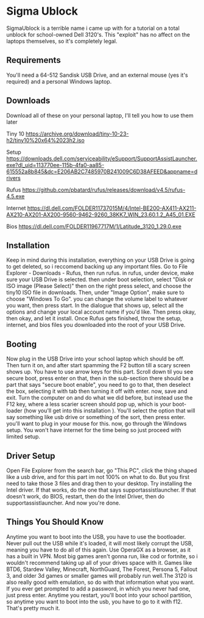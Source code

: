 # Sigma Ublock
SigmaUblock is a terrible name i came up with for a tutorial on a total unblock for school-owned Dell 3120's. This "exploit" has no affect on the laptops themselves, so it's completely legal. 
## Requirements
You'll need a 64-512 Sandisk USB Drive, and an external mouse (yes it's required) and a personal Windows laptop. 
## Downloads
Download all of these on your personal laptop, I'll tell you how to use them later

Tiny 10 https://archive.org/download/tiny-10-23-h2/tiny10%20x64%2023h2.iso 

Setup https://downloads.dell.com/serviceability/eSupport/SupportAssistLauncher.exe?dl_uid=113770ee-115b-4fa0-aa85-615552a8b845&dc=E206AB2C7485970B241009C6D38AFEED&appname=drivers 

Rufus https://github.com/pbatard/rufus/releases/download/v4.5/rufus-4.5.exe  

Internet https://dl.dell.com/FOLDER11737015M/4/Intel-BE200-AX411-AX211-AX210-AX201-AX200-9560-9462-9260_38KK7_WIN_23.60.1.2_A45_01.EXE 

Bios https://dl.dell.com/FOLDER11967717M/1/Latitude_3120_1.29.0.exe
## Installation
Keep in mind during this installation, everything on your USB Drive is going to get deleted, so i reccomend backing up any important files. Go to File Explorer - Downloads - Rufus, then run rufus.  in rufus, under device, make sure your USB Drive is selected. then under boot selection, select "Disk or ISO image (Please Select)" then on the right press select, and choose the tiny10 ISO file in downloads. Then, under "Image Option", make sure to choose "Windows To Go". you can change the volume label to whatever you want, then press start. In the dialogue that shows up, select all the options and change your local account name if you'd like. Then press okay, then okay, and let it install. Once Rufus gets finished, throw the setup, internet, and bios files you downloaded into the root of your USB Drive. 


    
## Booting
Now plug in the USB Drive into your school laptop which should be off. Then turn it on, and after start spamming the F2 button till a scary screen shows up. You have to use arrow keys for this part. Scroll down til you see secure boot, press enter on that, then in the sub-section there should be a part that says "secure boot enable", you need to go to that, then deselect the box, selecting it with tab then turning it off with enter. now, save and exit. Turn the computer on and do what we did before, but instead use the F12 key, where a less scarier screen should pop up, which is your boot-loader (how you'll get into this installation ). You'll select the option that will say something like usb drive or something of the sort, then press enter. you'll want to plug in your mouse for this. now, go through the Windows setup. You won't have internet for the time being so just proceed with limited setup. 
## Driver Setup
Open File Explorer from the search bar, go "This PC", click the thing shaped like a usb drive, and for this part im not 100% on what to do. But you first need to take those 3 files and drag then to your desktop. Try installing the Intel driver. If that works, do the one that says supportassistlauncher. If that doesn't work, do BIOS, restart, then do the Intel Driver, then do supportassistlauncher. And now you're done. 
## Things You Should Know
Anytime you want to boot into the USB, you have to use the bootloader. Never pull out the USB while it's loaded, it will most likely corrupt the USB, meaning you have to do all of this again. Use OperaGX as a browser, as it has a built in VPN. Most big games aren't gonna run, like cod or fortnite, so i wouldn't recommend taking up all of your drives space with it. Games like BTD6, Stardew Valley, Minecraft, NorthGuard, The Forest, Persona 5, Fallout 3, and older 3d games or smaller games will probably run well.The 3120 is also really good with emulation, so do with that information what you want. If you ever get prompted to add a password, in which you never had one, just press enter. Anytime you restart, you'll boot into your school partition, so anytime you want to boot into the usb, you have to go to it with f12. That's pretty much it. 
